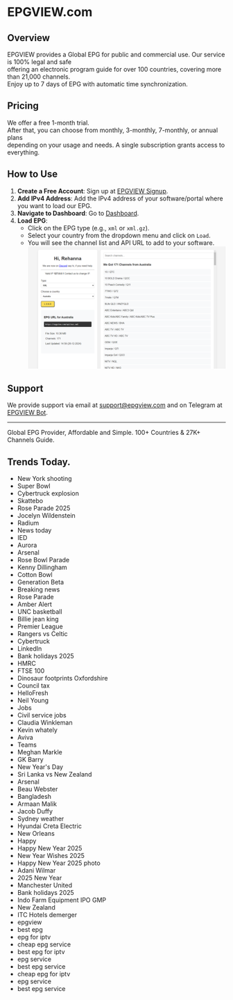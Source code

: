 # EPGVIEW.com



## Overview
EPGVIEW provides a Global EPG for public and commercial use. Our service is 100% legal and safe\
offering an electronic program guide for over 100 countries, covering more than 21,000 channels.\
Enjoy up to 7 days of EPG with automatic time synchronization.

## Pricing
We offer a free 1-month trial. \
After that, you can choose from monthly, 3-monthly, 7-monthly, or annual plans \
depending on your usage and needs. A single subscription grants access to everything.

## How to Use
1. **Create a Free Account**: Sign up at [EPGVIEW Signup](https://epgview.com/signup.php).
2. **Add IPv4 Address**: Add the IPv4 address of your software/portal where you want to load our EPG.
3. **Navigate to Dashboard**: Go to [Dashboard](https://epgview.com/dashboard.php).
4. **Load EPG**:
   - Click on the EPG type (e.g., `xml` or `xml.gz`).
   - Select your country from the dropdown menu and click on `Load`.
   - You will see the channel list and API URL to add to your software.
![EPGVIEW](img/dashboard.png)
## Support
We provide support via email at [support@epgview.com](mailto:support@epgview.com) and on Telegram at [EPGVIEW Bot](https://t.me/epgview_bot).

---

Global EPG Provider, Affordable and Simple. 100+ Countries & 27K+ Channels Guide.

## Trends Today.

- New York shooting
- Super Bowl
- Cybertruck explosion
- Skattebo
- Rose Parade 2025
- Jocelyn Wildenstein
- Radium
- News today
- IED
- Aurora
- Arsenal
- Rose Bowl Parade
- Kenny Dillingham
- Cotton Bowl
- Generation Beta
- Breaking news
- Rose Parade
- Amber Alert
- UNC basketball
- Billie jean king
- Premier League
- Rangers vs Celtic
- Cybertruck
- LinkedIn
- Bank holidays 2025
- HMRC
- FTSE 100
- Dinosaur footprints Oxfordshire
- Council tax
- HelloFresh
- Neil Young
- Jobs
- Civil service jobs
- Claudia Winkleman
- Kevin whately
- Aviva
- Teams
- Meghan Markle
- GK Barry
- New Year's Day
- Sri Lanka vs New Zealand
- Arsenal
- Beau Webster
- Bangladesh
- Armaan Malik
- Jacob Duffy
- Sydney weather
- Hyundai Creta Electric
- New Orleans
- Happy
- Happy New Year 2025
- New Year Wishes 2025
- Happy New Year 2025 photo
- Adani Wilmar
- 2025 New Year
- Manchester United
- Bank holidays 2025
- Indo Farm Equipment IPO GMP
- New Zealand
- ITC Hotels demerger
- epgview
- best epg
- epg for iptv
- cheap epg service
- best epg for iptv
- epg service
- best epg service
- cheap epg for iptv
- epg service
- best epg service
